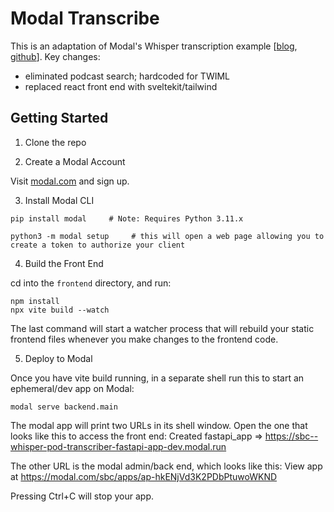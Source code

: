 # Modal Transcribe

This is an adaptation of Modal's Whisper transcription example [[blog](https://modal.com/docs/examples/whisper-transcriber), [github](https://github.com/modal-labs/modal-examples/tree/main/06_gpu_and_ml/openai_whisper/pod_transcriber)].
Key changes:
- eliminated podcast search; hardcoded for TWIML
- replaced react front end with sveltekit/tailwind

## Getting Started

1. Clone the repo
  
2. Create a Modal Account

Visit [modal.com](https://modal.com) and sign up.

3. Install Modal CLI

```
pip install modal     # Note: Requires Python 3.11.x
```

```
python3 -m modal setup     # this will open a web page allowing you to create a token to authorize your client
```

4. Build the Front End

cd into the `frontend` directory, and run:

```
npm install
npx vite build --watch
```

The last command will start a watcher process that will rebuild your static frontend files whenever you make changes to the frontend code.

5. Deploy to Modal

Once you have vite build running, in a separate shell run this to start an ephemeral/dev app on Modal:

```
modal serve backend.main
```

The modal app will print two URLs in its shell window. Open the one that looks like this to access the front end:
    Created fastapi_app => https://sbc--whisper-pod-transcriber-fastapi-app-dev.modal.run

The other URL is the modal admin/back end, which looks like this:
    View app at https://modal.com/sbc/apps/ap-hkENjVd3K2PDbPtuwoWKND

Pressing Ctrl+C will stop your app.



